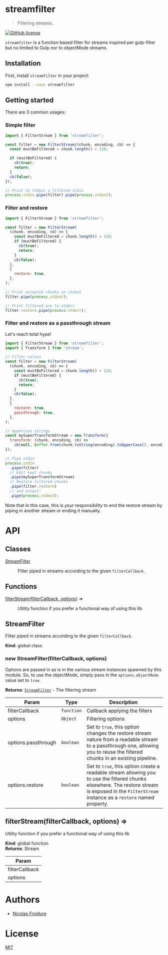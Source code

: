 [//]: # ( )
[//]: # (This file is automatically generated by a `metapak`)
[//]: # (module. Do not change it  except between the)
[//]: # (`content:start/end` flags, your changes would)
[//]: # (be overridden.)
[//]: # ( )
# streamfilter
> Filtering streams.

[![GitHub license](https://img.shields.io/badge/license-MIT-blue.svg)](https://github.com/nfroidure/streamfilter/blob/main/LICENSE)


[//]: # (::contents:start)

`streamfilter` is a function based filter for streams inspired per gulp-filter
but no limited to Gulp nor to objectMode streams.

## Installation

First, install `streamfilter` in your project:

```sh
npm install --save streamfilter
```

## Getting started

There are 3 common usages:

### Simple filter

```js
import { FilterStream } from 'streamfilter';

const filter = new FilterStream((chunk, encoding, cb) => {
  const mustBeFiltered = chunk.length() > 128;

  if (mustBeFiltered) {
    cb(true);
    return;
  }
  cb(false);
});

// Print to stdout a filtered stdin
process.stdin.pipe(filter).pipe(process.stdout);
```

### Filter and restore

```js
import { FilterStream } from 'streamfilter';

const filter = new FilterStream(
  (chunk, encoding, cb) => {
    const mustBeFiltered = chunk.length() > 128;
    if (mustBeFiltered) {
      cb(true);
      return;
    }
    cb(false);
  },
  {
    restore: true,
  },
);

// Print accepted chunks in stdout
filter.pipe(process.stdout);

// Print filtered one to stderr
filter.restore.pipe(process.stderr);
```

### Filter and restore as a passthrough stream

Let's reach total hype!

```js
import { FilterStream } from 'streamfilter';
import { Transform } from 'stream';

// Filter values
const filter = new FilterStream(
  (chunk, encoding, cb) => {
    const mustBeFiltered = chunk.length() > 128;
    if (mustBeFiltered) {
      cb(true);
      return;
    }
    cb(false);
  },
  {
    restore: true,
    passthrough: true,
  },
);

// Uppercase strings
const mySuperTransformStream = new Transform({
  transform: (chunk, encoding, cb) =>
    cb(null, Buffer.from(chunk.toString(encoding).toUpperCase(), encoding)),
});

// Pipe stdin
process.stdin
  .pipe(filter)
  // Edit kept chunks
  .pipe(mySuperTransformStream)
  // Restore filtered chunks
  .pipe(filter.restore)
  // and output!
  .pipe(process.stdout);
```

Note that in this case, this is _your_ responsibility to end the restore stream
by piping in another stream or ending it manually.

[//]: # (::contents:end)

# API
## Classes

<dl>
<dt><a href="#StreamFilter">StreamFilter</a></dt>
<dd><p>Filter piped in streams according to the given <code>filterCallback</code>.</p>
</dd>
</dl>

## Functions

<dl>
<dt><a href="#filterStream">filterStream(filterCallback, options)</a> ⇒</dt>
<dd><p>Utility function if you prefer a functional way of using this lib</p>
</dd>
</dl>

<a name="StreamFilter"></a>

## StreamFilter
Filter piped in streams according to the given `filterCallback`.

**Kind**: global class  
<a name="new_StreamFilter_new"></a>

### new StreamFilter(filterCallback, options)
Options are passed in as is in the various stream instances spawned by this
 module. So, to use the objectMode, simply pass in the `options.objectMode`
 value set to `true`.

**Returns**: [<code>StreamFilter</code>](#StreamFilter) - The filtering stream  

| Param | Type | Description |
| --- | --- | --- |
| filterCallback | <code>function</code> | Callback applying the filters |
| options | <code>Object</code> | Filtering options |
| options.passthrough | <code>boolean</code> | Set to `true`, this option changes the restore stream nature from a readable  stream to a passthrough one, allowing you to reuse the filtered chunks in an  existing pipeline. |
| options.restore | <code>boolean</code> | Set to `true`, this option create a readable stream allowing you to use the  filtered chunks elsewhere. The restore stream is exposed in the `FilterStream`  instance as a `restore` named property. |

<a name="filterStream"></a>

## filterStream(filterCallback, options) ⇒
Utility function if you prefer a functional way of using this lib

**Kind**: global function  
**Returns**: Stream  

| Param |
| --- |
| filterCallback | 
| options | 


# Authors
- [Nicolas Froidure](http://insertafter.com/en/index.html)

# License
[MIT](https://github.com/nfroidure/streamfilter/blob/main/LICENSE)

